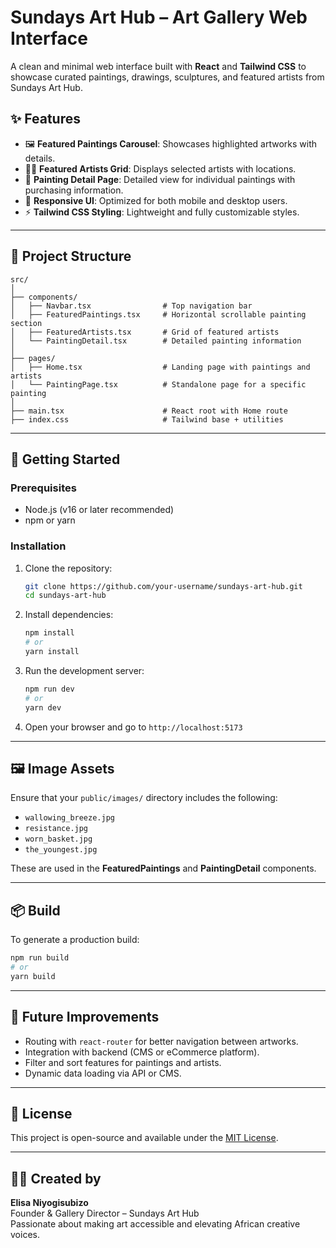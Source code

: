 # Sundays Art Hub – Art Gallery Web Interface

A clean and minimal web interface built with **React** and **Tailwind CSS** to showcase curated paintings, drawings, sculptures, and featured artists from Sundays Art Hub.

## ✨ Features

- 🖼️ **Featured Paintings Carousel**: Showcases highlighted artworks with details.
- 👨‍🎨 **Featured Artists Grid**: Displays selected artists with locations.
- 📝 **Painting Detail Page**: Detailed view for individual paintings with purchasing information.
- 📱 **Responsive UI**: Optimized for both mobile and desktop users.
- ⚡ **Tailwind CSS Styling**: Lightweight and fully customizable styles.

---

## 📁 Project Structure

```
src/
│
├── components/
│   ├── Navbar.tsx                # Top navigation bar
│   ├── FeaturedPaintings.tsx     # Horizontal scrollable painting section
│   ├── FeaturedArtists.tsx       # Grid of featured artists
│   └── PaintingDetail.tsx        # Detailed painting information
│
├── pages/
│   ├── Home.tsx                  # Landing page with paintings and artists
│   └── PaintingPage.tsx          # Standalone page for a specific painting
│
├── main.tsx                      # React root with Home route
├── index.css                     # Tailwind base + utilities
```

---

## 🚀 Getting Started

### Prerequisites

- Node.js (v16 or later recommended)
- npm or yarn

### Installation

1. Clone the repository:

   ```bash
   git clone https://github.com/your-username/sundays-art-hub.git
   cd sundays-art-hub
   ```

2. Install dependencies:

   ```bash
   npm install
   # or
   yarn install
   ```

3. Run the development server:

   ```bash
   npm run dev
   # or
   yarn dev
   ```

4. Open your browser and go to `http://localhost:5173`

---

## 🖼️ Image Assets

Ensure that your `public/images/` directory includes the following:

- `wallowing_breeze.jpg`
- `resistance.jpg`
- `worn_basket.jpg`
- `the_youngest.jpg`

These are used in the **FeaturedPaintings** and **PaintingDetail** components.

---

## 📦 Build

To generate a production build:

```bash
npm run build
# or
yarn build
```

---

## 📌 Future Improvements

- Routing with `react-router` for better navigation between artworks.
- Integration with backend (CMS or eCommerce platform).
- Filter and sort features for paintings and artists.
- Dynamic data loading via API or CMS.

---

## 📄 License

This project is open-source and available under the [MIT License](LICENSE).

---

## 👨‍🎨 Created by

**Elisa Niyogisubizo**  
Founder & Gallery Director – Sundays Art Hub  
Passionate about making art accessible and elevating African creative voices.
